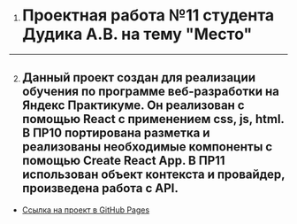 1. # **Проектная работа №11 студента Дудика А.В. на тему "Место"**
----
2. ## Данный проект создан для реализации обучения по программе веб-разработки на Яндекс Практикуме. Он реализован с помощью React с применением css, js, html. В ПР10 портирована разметка и реализованы необходимые компоненты с помощью Create React App. В ПР11 использован объект контекста и провайдер, произведена работа с API.

* [Ссылка на проект в GitHub Pages](https://aleksandrdudik.github.io/mesto-react/)